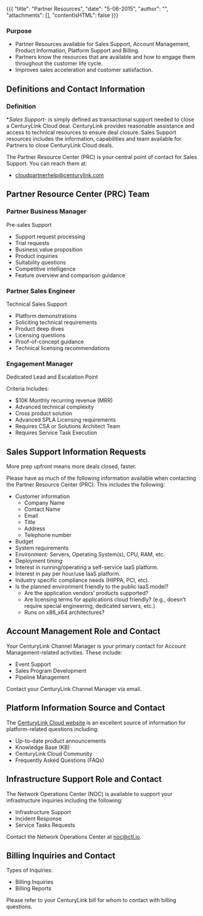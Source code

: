 {{{
  "title": "Partner Resources",
  "date": "5-06-2015",
  "author": "",
  "attachments": [],
  "contentIsHTML": false
}}}

### Purpose

- Partner Resources available for Sales Support, Account Management, Product Information, Platform Support and Billing.  
- Partners know the resources that are available and how to engage them  throughout the customer life cycle.
- Improves sales acceleration and customer satisfaction.


## Definitions and Contact Information

### Definition

**Sales Support*- is simply defined as transactional support needed to close a CenturyLink Cloud deal. CenturyLink provides reasonable assistance and access to technical resources to ensure deal closure. Sales Support resources includes the information, capabilities and team available for Partners to close CenturyLink Cloud deals.

The Partner Resource Center (PRC) is your central point of contact for Sales Support. You can reach them at:

- cloudpartnerhelp@centurylink.com

## Partner Resource Center (PRC) Team

### Partner Business Manager

Pre-sales Support

- Support request processing
- Trial requests
- Business value proposition
- Product inquiries
- Suitability questions
- Competitive intelligence
- Feature overview and comparison guidance 

### Partner Sales Engineer

Technical Sales Support

- Platform demonstrations
- Soliciting technical requirements 
- Product deep dives
- Licensing questions
- Proof-of-concept guidance
- Technical licensing recommendations  

### Engagement Manager

Dedicated Lead and Escalation Point

Criteria Includes: 

- $10K Monthly recurring revenue (MRR)
- Advanced technical complexity
- Cross product solution
- Advanced SPLA Licensing requirements
- Requires CSA or Solutions Architect Team
- Requires Service Task Execution


## Sales Support Information Requests

More prep upfront means more deals closed, faster.

Please have as much of the following information available when contacting the Partner Resource Center (PRC).  This includes the following:  

- Customer information
  - Company Name
  - Contact Name
  - Email
  - Title
  - Address
  - Telephone number
- Budget
- System requirements
- Environment:  Servers, Operating System(s), CPU, RAM, etc.
- Deployment timing
- Interest in running/operating a self-service IaaS platform.
- Interest in pay per hour/use IaaS platform.
- Industry specific compliance needs (HIPPA, PCI, etc).
- Is the planned environment friendly to the public IaaS model? 
  - Are the application vendors’ products supported?
  - Are licensing terms for applications cloud friendly? (e.g., doesn’t require special engineering, dedicated servers, etc.)
  - Runs on x86_x64 architectures? 


## Account Management Role and Contact 

Your CenturyLink Channel Manager is your primary contact for Account Management-related activities. These include: 

- Event Support 
- Sales Program Development 
- Pipeline Management

Contact your CenturyLink Channel Manager via email.

## Platform Information Source and Contact

The [CenturyLink Cloud website](http://www.ctl.io) is an excellent source of information for platform-related questions including: 

- Up-to-date product announcements
- Knowledge Base (KB) 
- CenturyLink Cloud Community
- Frequently Asked Questions (FAQs)

## Infrastructure Support Role and Contact

The Network Operations Center (NOC) is available to support your infrastructure inquiries including the following:  

- Infrastructure Support 
- Incident Response
- Service Tasks Requests

Contact the Network Operations Center at noc@ctl.io.

## Billing Inquiries and Contact

Types of Inquiries:

- Billing Inquiries 
- Billing Reports

Please refer to your CenturyLink bill for whom to contact with billing questions.
